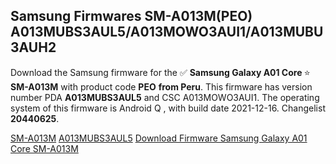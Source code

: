 <h2>Samsung Firmwares SM-A013M(PEO) A013MUBS3AUL5/A013MOWO3AUI1/A013MUBU3AUH2</h2>
Download the Samsung firmware for the ✅ <strong>Samsung Galaxy A01 Core </strong> ⭐ <strong>SM-A013M</strong> with product code <strong>PEO</strong> <strong> from Peru</strong>. This firmware has version number PDA <strong>A013MUBS3AUL5</strong> and CSC A013MOWO3AUI1. The operating system of this firmware is Android Q , with build date 2021-12-16. Changelist <strong>20440625</strong>.


[SM-A013M](https://samfirm.shop/samsung/model/SM-A013M)
[A013MUBS3AUL5](https://samfirm.shop/samsung/pda/A013MUBS3AUL5)
[Download Firmware Samsung Galaxy A01 Core SM-A013M](https://samfirm.shop/samsung/firmware/483162)
